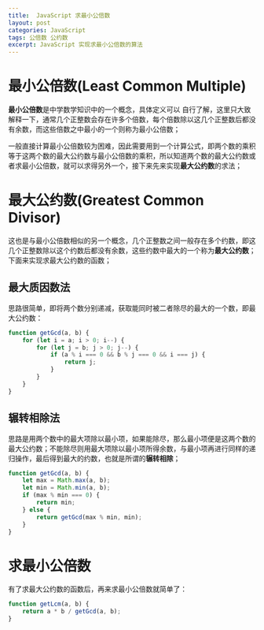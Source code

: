 ```yaml
---
title:  JavaScript 求最小公倍数
layout: post
categories: JavaScript
tags: 公倍数 公约数
excerpt: JavaScript 实现求最小公倍数的算法
---
```

# 最小公倍数(Least Common Multiple)

**最小公倍数**是中学数学知识中的一个概念，具体定义可以 自行了解，这里只大致解释一下，通常几个正整数会存在许多个倍数，每个倍数除以这几个正整数后都没有余数，而这些倍数之中最小的一个则称为最小公倍数；

一般直接计算最小公倍数较为困难，因此需要用到一个计算公式，即两个数的乘积等于这两个数的最大公约数与最小公倍数的乘积，所以知道两个数的最大公约数或者求最小公倍数，就可以求得另外一个，接下来先来实现**最大公约数**的求法；

# 最大公约数(Greatest Common Divisor)

这也是与最小公倍数相似的另一个概念，几个正整数之间一般存在多个约数，即这几个正整数除以这个约数后都没有余数，这些约数中最大的一个称为**最大公约数**；下面来实现求最大公约数的函数；

## 最大质因数法

思路很简单，即将两个数分别递减，获取能同时被二者除尽的最大的一个数，即最大公约数：
```js
function getGcd(a, b) {
    for (let i = a; i > 0; i--) {
        for (let j = b; j > 0; j--) {
            if (a % i === 0 && b % j === 0 && i === j) {
                return j;
            }
        }
    }
}
```

## 辗转相除法

思路是用两个数中的最大项除以最小项，如果能除尽，那么最小项便是这两个数的最大公约数；不能除尽则用最大项除以最小项所得余数，与最小项再进行同样的递归操作，最后得到最大的约数，也就是所谓的**辗转相除**；
```js
function getGcd(a, b) {
    let max = Math.max(a, b);
    let min = Math.min(a, b);
    if (max % min === 0) {
        return min;
    } else {
        return getGcd(max % min, min);
    }
}
```

# 求最小公倍数

有了求最大公约数的函数后，再来求最小公倍数就简单了：
```js
function getLcm(a, b) {
    return a * b / getGcd(a, b);
}
```